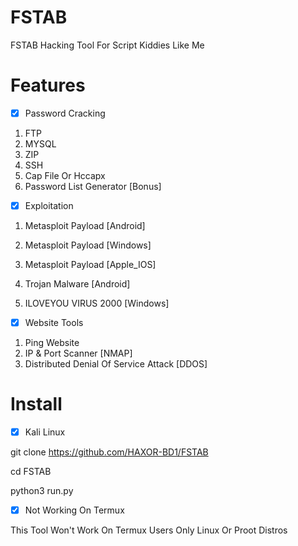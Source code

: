 # FSTAB

FSTAB Hacking Tool For Script Kiddies Like Me

# Features

- [x] Password Cracking
1. FTP
2. MYSQL
3. ZIP
4. SSH
5. Cap File Or Hccapx
6. Password List Generator [Bonus]

- [x] Exploitation 
1. Metasploit Payload [Android]
2. Metasploit Payload [Windows]
3. Metasploit Payload [Apple_IOS]

3. Trojan Malware [Android]
4. ILOVEYOU VIRUS 2000 [Windows]

- [x] Website Tools
1. Ping Website
2. IP & Port Scanner [NMAP]
3. Distributed Denial Of Service Attack [DDOS]

# Install 

- [x] Kali Linux

git clone https://github.com/HAXOR-BD1/FSTAB

cd FSTAB 

python3 run.py

- [x] Not Working On Termux

This Tool Won't Work On Termux Users Only Linux Or Proot Distros

